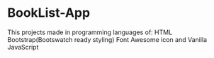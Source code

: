 # BookList-App
This projects made in programming languages of: HTML Bootstrap(Bootswatch ready styling) Font Awesome icon and Vanilla JavaScript
